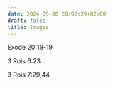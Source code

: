 ```yaml
---
date: 2024-09-06 20:02:29+02:00
draft: false
title: Images
---
```




Exode 20:18-19

3 Rois 6:23

3 Rois 7:29,44

